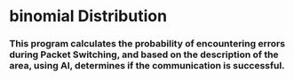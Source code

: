 
# binomial Distribution

### This program calculates the probability of encountering errors during Packet Switching, and based on the description of the area, using AI, determines if the communication is successful.
